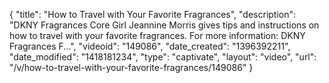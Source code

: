 {
    "title": "How to Travel with Your Favorite Fragrances",
    "description": "DKNY Fragrances Core Girl Jeannine Morris gives tips and instructions on how to travel with your favorite fragrances. For more information: DKNY Fragrances F...",
    "videoid": "149086",
    "date_created": "1396392211",
    "date_modified": "1418181234",
    "type": "captivate",
    "layout": "video",
    "url": "\/v\/how-to-travel-with-your-favorite-fragrances\/149086"
}